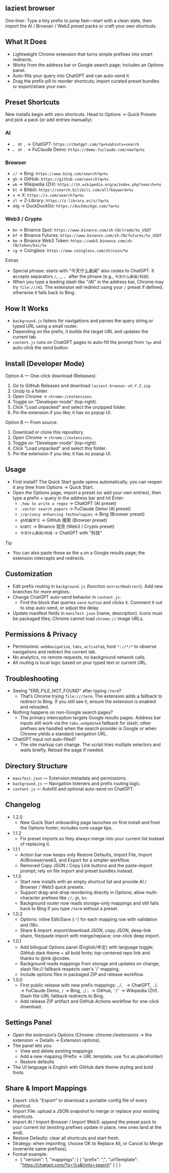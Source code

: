## laziest browser

One‑liner: Type a tiny prefix to jump fast—start with a clean slate, then import the AI / Browser / Web3 preset packs or craft your own shortcuts.

## What It Does
- Lightweight Chrome extension that turns simple prefixes into smart redirects.
- Works from the address bar or Google search page; includes an Options panel.
- Auto-fills your query into ChatGPT and can auto-send it.
- Drag the prefix pill to reorder shortcuts; import curated preset bundles or export/share your own.

## Preset Shortcuts
New installs begin with zero shortcuts. Head to Options → Quick Presets and pick a pack (or add entries manually):

### AI
- `，` or `,` → ChatGPT: `https://chatgpt.com/?q=%s&hints=search`
- `。` or `.` → FuClaude Demo: `https://demo.fuclaude.com/new?q=%s`

### Browser
- `//` → Bing: `https://www.bing.com/search?q=%s`
- `gh` → GitHub: `https://github.com/search?q=%s`
- `wk` → Wikipedia (ZH): `https://zh.wikipedia.org/w/index.php?search=%s`
- `bl` → Bilibili: `https://search.bilibili.com/all?keyword=%s`
- `x` → X: `https://x.com/search?q=%s`
- `zl` → Z-Library: `https://z-library.ec/s/?q=%s`
- `ddg` → DuckDuckGo: `https://duckduckgo.com/?q=%s`

### Web3 / Crypto
- `bn` → Binance Spot: `https://www.binance.com/zh-CN/trade/%s_USDT`
- `bf` → Binance Futures: `https://www.binance.com/zh-CN/futures/%s_USDT`
- `bm` → Binance Web3 Token: `https://web3.binance.com/zh-CN/token/bsc/%s`
- `cg` → Coinglass: `https://www.coinglass.com/zh/coin/%s`

Extras
- Special phrase: starts with "今天什么新闻" also routes to ChatGPT. It accepts separators `/`, `,`, `，` after the phrase (e.g., `今天什么新闻/科技`).
- When you type a leading slash like "/AI" in the address bar, Chrome may try `file:///AI`. The extension will redirect using your `/` preset if defined, otherwise it falls back to Bing.

## How It Works
- `background.js` listens for navigations and parses the query string or typed URL using a small router.
- Depending on the prefix, it builds the target URL and updates the current tab.
- `content.js` runs on ChatGPT pages to auto-fill the prompt from `?q=` and auto-click the send button.

## Install (Developer Mode)
Option A — One-click download (Releases):
1. Go to GitHub Releases and download `laziest-browser-vX.Y.Z.zip`.
2. Unzip to a folder.
3. Open Chrome → `chrome://extensions`.
4. Toggle on "Developer mode" (top-right).
5. Click "Load unpacked" and select the unzipped folder.
6. Pin the extension if you like; it has no popup UI.

Option B — From source:
1. Download or clone this repository.
2. Open Chrome → `chrome://extensions`.
3. Toggle on "Developer mode" (top-right).
4. Click "Load unpacked" and select this folder.
5. Pin the extension if you like; it has no popup UI.

## Usage
- First install? The Quick Start guide opens automatically; you can reopen it any time from Options → Quick Start.
- Open the Options page, import a preset (or add your own entries), then type a prefix + query in the address bar and hit Enter:
  - `,how to write a regex` → ChatGPT (AI preset)
  - `.vector search papers` → FuClaude Demo (AI preset)
  - `//privacy enhancing technologies` → Bing (Browser preset)
  - `gh机器学习` → GitHub 搜索 (Browser preset)
  - `bnBTC` → Binance 现货 (Web3 / Crypto preset)
  - `今天什么新闻/科技` → ChatGPT with "科技"

Tip
- You can also paste these as the `q` on a Google results page; the extension intercepts and redirects.

## Customization
- Edit prefix routing in `background.js` (function `extractRedirect`). Add new branches for more engines.
- Change ChatGPT auto-send behavior in `content.js`:
  - Find the block that queries `send-button` and clicks it. Comment it out to stop auto-send, or adjust the delay.
- Update manifest fields in `manifest.json` (name, description). Icons must be packaged files; Chrome cannot load `chrome://` image URLs.

## Permissions & Privacy
- Permissions: `webNavigation`, `tabs`, `activeTab`, host `*://*/*` to observe navigations and redirect the current tab.
- No analytics, no remote requests, no background network calls.
- All routing is local logic based on your typed text or current URL.

## Troubleshooting
- Seeing "ERR_FILE_NOT_FOUND" after typing `/term`?
  - That’s Chrome trying `file:///term`. The extension adds a fallback to redirect to Bing. If you still see it, ensure the extension is enabled and reloaded.
- Nothing happens on non-Google search pages?
  - The primary interception targets Google results pages. Address bar inputs still work via the `tabs.onUpdated` fallback for slash; other prefixes are handled when the search provider is Google or when Chrome yields a standard navigation URL.
- ChatGPT input not auto-filled?
  - The site markup can change. The script tries multiple selectors and waits briefly. Reload the page if needed.

## Directory Structure
- `manifest.json` — Extension metadata and permissions.
- `background.js` — Navigation listeners and prefix routing logic.
- `content.js` — Autofill and optional auto-send on ChatGPT.

## Changelog
- 1.2.0
  - New Quick Start onboarding page launches on first install and from the Options footer; includes core usage tips.
- 1.1.2
  - Fix preset imports so they always merge into your current list instead of replacing it.
- 1.1.1
  - Action bar now keeps only Restore Defaults, Import File, Import AI/Browser/web3, and Export for a simpler workflow.
  - Removed Copy JSON / Copy Link buttons and the paste-import prompt; rely on file import and preset bundles instead.
- 1.1.0
  - Start new installs with an empty shortcut list and provide AI / Browser / Web3 quick presets.
  - Support drag-and-drop reordering directly in Options; allow multi-character prefixes like `//`, `gh`, `bn`.
  - Background router now reads storage-only mappings and still falls back to Bing if you type `/term` without a preset.
- 1.0.2
  - Options: inline Edit/Save (✅) for each mapping row with validation and i18n.
  - Share & Import: export/download JSON, copy JSON, deep-link share, file/paste import with merge/replace; one-click deep import.
- 1.0.1
  - Add bilingual Options panel (English/中文) with language toggle; GitHub dark theme + all bold fonts; top-centered repo link and thanks to @ink @codex.
  - Background reads mappings from storage and updates on change; slash file:// fallback respects user’s '/' mapping.
  - Include options files in packaged ZIP and release workflow.
- 1.0.0
  - First public release with new prefix mappings: `,`/`，` → ChatGPT, `.`/`。` → FuClaude Demo, `/` → Bing, `;`/`；` → GitHub, `'`/`‘` → Wikipedia (ZH). Slash file-URL fallback redirects to Bing.
  - Add release ZIP artifact and GitHub Actions workflow for one-click download.
## Settings Panel
- Open the extension’s Options (Chrome: chrome://extensions → the extension → Details → Extension options).
- The panel lets you:
  - View and delete existing mappings
  - Add a new mapping (Prefix → URL template; use %s as placeholder)
  - Restore defaults
- The UI language is English with GitHub dark theme styling and bold fonts.

## Share & Import Mappings
- Export: click "Export" to download a portable config file of every shortcut.
- Import File: upload a JSON snapshot to merge or replace your existing shortcuts.
- Import AI / Import Browser / Import Web3: append the preset pack to your current list (existing prefixes update in place, new ones land at the end).
- Restore Defaults: clear all shortcuts and start fresh.
- Strategy: when importing, choose OK to Replace All, or Cancel to Merge (overwrite same prefixes).
- Format example:
  - { "version": 1, "mappings": [ { "prefix": ",", "urlTemplate": "https://chatgpt.com/?q=%s&hints=search" } ] }
